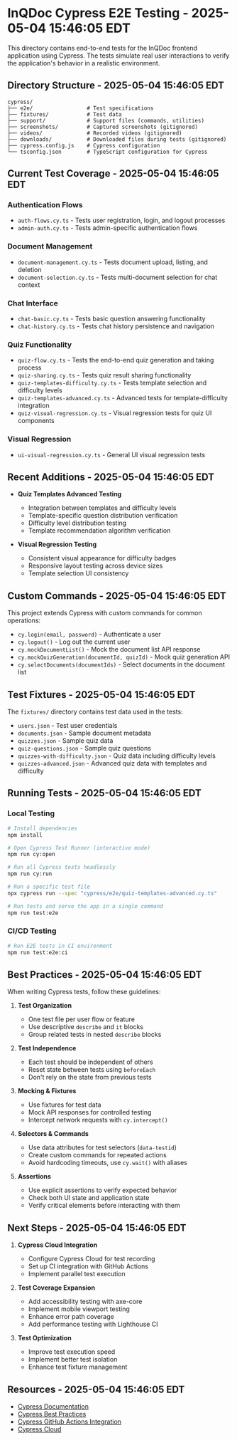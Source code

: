 # InQDoc Cypress E2E Testing - 2025-05-04 15:46:05 EDT

This directory contains end-to-end tests for the InQDoc frontend application using Cypress. The tests simulate real user interactions to verify the application's behavior in a realistic environment.

## Directory Structure - 2025-05-04 15:46:05 EDT

```
cypress/
├── e2e/                 # Test specifications
├── fixtures/            # Test data
├── support/             # Support files (commands, utilities)
├── screenshots/         # Captured screenshots (gitignored)
├── videos/              # Recorded videos (gitignored)
├── downloads/           # Downloaded files during tests (gitignored)
├── cypress.config.js    # Cypress configuration
└── tsconfig.json        # TypeScript configuration for Cypress
```

## Current Test Coverage - 2025-05-04 15:46:05 EDT

### Authentication Flows

- `auth-flows.cy.ts` - Tests user registration, login, and logout processes
- `admin-auth.cy.ts` - Tests admin-specific authentication flows

### Document Management

- `document-management.cy.ts` - Tests document upload, listing, and deletion
- `document-selection.cy.ts` - Tests multi-document selection for chat context

### Chat Interface

- `chat-basic.cy.ts` - Tests basic question answering functionality
- `chat-history.cy.ts` - Tests chat history persistence and navigation

### Quiz Functionality

- `quiz-flow.cy.ts` - Tests the end-to-end quiz generation and taking process
- `quiz-sharing.cy.ts` - Tests quiz result sharing functionality
- `quiz-templates-difficulty.cy.ts` - Tests template selection and difficulty levels
- `quiz-templates-advanced.cy.ts` - Advanced tests for template-difficulty integration
- `quiz-visual-regression.cy.ts` - Visual regression tests for quiz UI components

### Visual Regression

- `ui-visual-regression.cy.ts` - General UI visual regression tests

## Recent Additions - 2025-05-04 15:46:05 EDT

- **Quiz Templates Advanced Testing**

  - Integration between templates and difficulty levels
  - Template-specific question distribution verification
  - Difficulty level distribution testing
  - Template recommendation algorithm verification

- **Visual Regression Testing**
  - Consistent visual appearance for difficulty badges
  - Responsive layout testing across device sizes
  - Template selection UI consistency

## Custom Commands - 2025-05-04 15:46:05 EDT

This project extends Cypress with custom commands for common operations:

- `cy.login(email, password)` - Authenticate a user
- `cy.logout()` - Log out the current user
- `cy.mockDocumentList()` - Mock the document list API response
- `cy.mockQuizGeneration(documentId, quizId)` - Mock quiz generation API
- `cy.selectDocuments(documentIds)` - Select documents in the document list

## Test Fixtures - 2025-05-04 15:46:05 EDT

The `fixtures/` directory contains test data used in the tests:

- `users.json` - Test user credentials
- `documents.json` - Sample document metadata
- `quizzes.json` - Sample quiz data
- `quiz-questions.json` - Sample quiz questions
- `quizzes-with-difficulty.json` - Quiz data including difficulty levels
- `quizzes-advanced.json` - Advanced quiz data with templates and difficulty

## Running Tests - 2025-05-04 15:46:05 EDT

### Local Testing

```bash
# Install dependencies
npm install

# Open Cypress Test Runner (interactive mode)
npm run cy:open

# Run all Cypress tests headlessly
npm run cy:run

# Run a specific test file
npx cypress run --spec "cypress/e2e/quiz-templates-advanced.cy.ts"

# Run tests and serve the app in a single command
npm run test:e2e
```

### CI/CD Testing

```bash
# Run E2E tests in CI environment
npm run test:e2e:ci
```

## Best Practices - 2025-05-04 15:46:05 EDT

When writing Cypress tests, follow these guidelines:

1. **Test Organization**

   - One test file per user flow or feature
   - Use descriptive `describe` and `it` blocks
   - Group related tests in nested `describe` blocks

2. **Test Independence**

   - Each test should be independent of others
   - Reset state between tests using `beforeEach`
   - Don't rely on the state from previous tests

3. **Mocking & Fixtures**

   - Use fixtures for test data
   - Mock API responses for controlled testing
   - Intercept network requests with `cy.intercept()`

4. **Selectors & Commands**

   - Use data attributes for test selectors (`data-testid`)
   - Create custom commands for repeated actions
   - Avoid hardcoding timeouts, use `cy.wait()` with aliases

5. **Assertions**
   - Use explicit assertions to verify expected behavior
   - Check both UI state and application state
   - Verify critical elements before interacting with them

## Next Steps - 2025-05-04 15:46:05 EDT

1. **Cypress Cloud Integration**

   - Configure Cypress Cloud for test recording
   - Set up CI integration with GitHub Actions
   - Implement parallel test execution

2. **Test Coverage Expansion**

   - Add accessibility testing with axe-core
   - Implement mobile viewport testing
   - Enhance error path coverage
   - Add performance testing with Lighthouse CI

3. **Test Optimization**
   - Improve test execution speed
   - Implement better test isolation
   - Enhance test fixture management

## Resources - 2025-05-04 15:46:05 EDT

- [Cypress Documentation](https://docs.cypress.io/)
- [Cypress Best Practices](https://docs.cypress.io/guides/references/best-practices)
- [Cypress GitHub Actions Integration](https://docs.cypress.io/guides/continuous-integration/github-actions)
- [Cypress Cloud](https://www.cypress.io/cloud/)
